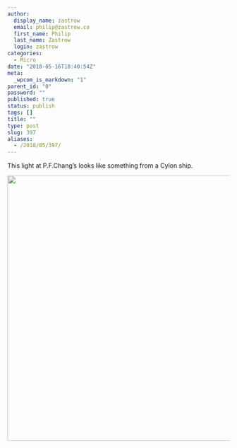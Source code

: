 ```yaml
---
author:
  display_name: zastrow
  email: philip@zastrow.co
  first_name: Philip
  last_name: Zastrow
  login: zastrow
categories:
  - Micro
date: "2018-05-16T18:40:54Z"
meta:
  _wpcom_is_markdown: "1"
parent_id: "0"
password: ""
published: true
status: publish
tags: []
title: ""
type: post
slug: 397
aliases:
  - /2018/05/397/
---
```

<p>This light at P.F.Chang’s looks like something from a Cylon ship.</p>
<p><img src="/assets/2018/05/aac0c34af08842f0a0ecdf06ab28cee2.jpg" width="600" height="600" /></p>
